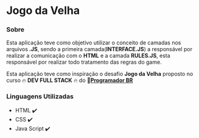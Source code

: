 # Jogo da Velha



<h3 align="left">Sobre</h3>
<p>Esta aplicação teve como objetivo utilizar o conceito de camadas nos arquivos<b> .JS</b>, sendo a primeira camada(<b>INTERFACE.JS</b>) a responsável por realizar a comunicação com o <b>HTML</b> e a camada <b>RULES.JS</b>, esta responsável por realizar todo tratamento das regras do game.</p>
<p>Esta aplicação teve como inspiração o desafio <b>Jogo da Velha</b> proposto no curso 🔥 <b>DEV FULL STACK</b> 🔥 do 🎥<a href="https://programadorbr.com/"><b>Programador BR</b></a></p>
 
<h3 align="left">Linguagens Utilizadas</h3>
<ul>
  <li> HTML ✔️ </li>
  <li> CSS ✔️ </li>
  <li> Java Script ✔️ </li>
</ul>
